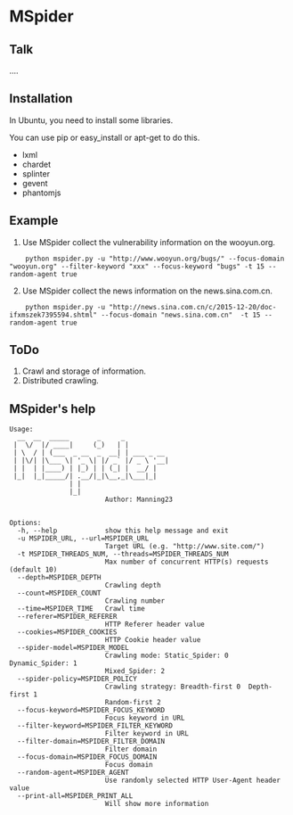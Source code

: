 # MSpider

## Talk

....

## Installation

In Ubuntu, you need to install some libraries.

You can use pip or easy_install or apt-get to do this.

- lxml
- chardet
- splinter
- gevent
- phantomjs

## Example

1. Use MSpider collect the vulnerability information on the wooyun.org.
```
	python mspider.py -u "http://www.wooyun.org/bugs/" --focus-domain "wooyun.org" --filter-keyword "xxx" --focus-keyword "bugs" -t 15 --random-agent true
```


2. Use MSpider collect the news information on the news.sina.com.cn.
```
	python mspider.py -u "http://news.sina.com.cn/c/2015-12-20/doc-ifxmszek7395594.shtml" --focus-domain "news.sina.com.cn"  -t 15 --random-agent true
```

## ToDo

1. Crawl and storage of information.
2. Distributed crawling.

## MSpider's help

```
Usage:
  __  __  _____       _     _
 |  \/  |/ ____|     (_)   | |
 | \  / | (___  _ __  _  __| | ___ _ __
 | |\/| |\___ \| '_ \| |/ _` |/ _ \ '__|
 | |  | |____) | |_) | | (_| |  __/ |
 |_|  |_|_____/| .__/|_|\__,_|\___|_|
               | |
               |_|
                        Author: Manning23


Options:
  -h, --help            show this help message and exit
  -u MSPIDER_URL, --url=MSPIDER_URL
                        Target URL (e.g. "http://www.site.com/")
  -t MSPIDER_THREADS_NUM, --threads=MSPIDER_THREADS_NUM
                        Max number of concurrent HTTP(s) requests (default 10)
  --depth=MSPIDER_DEPTH
                        Crawling depth
  --count=MSPIDER_COUNT
                        Crawling number
  --time=MSPIDER_TIME   Crawl time
  --referer=MSPIDER_REFERER
                        HTTP Referer header value
  --cookies=MSPIDER_COOKIES
                        HTTP Cookie header value
  --spider-model=MSPIDER_MODEL
                        Crawling mode: Static_Spider: 0  Dynamic_Spider: 1
                        Mixed_Spider: 2
  --spider-policy=MSPIDER_POLICY
                        Crawling strategy: Breadth-first 0  Depth-first 1
                        Random-first 2
  --focus-keyword=MSPIDER_FOCUS_KEYWORD
                        Focus keyword in URL
  --filter-keyword=MSPIDER_FILTER_KEYWORD
                        Filter keyword in URL
  --filter-domain=MSPIDER_FILTER_DOMAIN
                        Filter domain
  --focus-domain=MSPIDER_FOCUS_DOMAIN
                        Focus domain
  --random-agent=MSPIDER_AGENT
                        Use randomly selected HTTP User-Agent header value
  --print-all=MSPIDER_PRINT_ALL
                        Will show more information
```
